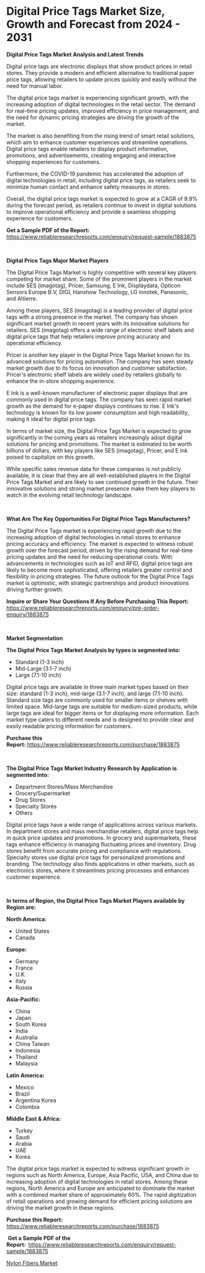 <p><h1>Digital Price Tags Market Size, Growth and Forecast from 2024 - 2031</h1></p><p><strong>Digital Price Tags Market Analysis and Latest Trends</strong></p>
<p><p>Digital price tags are electronic displays that show product prices in retail stores. They provide a modern and efficient alternative to traditional paper price tags, allowing retailers to update prices quickly and easily without the need for manual labor.</p><p>The digital price tags market is experiencing significant growth, with the increasing adoption of digital technologies in the retail sector. The demand for real-time pricing updates, improved efficiency in price management, and the need for dynamic pricing strategies are driving the growth of the market.</p><p>The market is also benefiting from the rising trend of smart retail solutions, which aim to enhance customer experiences and streamline operations. Digital price tags enable retailers to display product information, promotions, and advertisements, creating engaging and interactive shopping experiences for customers.</p><p>Furthermore, the COVID-19 pandemic has accelerated the adoption of digital technologies in retail, including digital price tags, as retailers seek to minimize human contact and enhance safety measures in stores.</p><p>Overall, the digital price tags market is expected to grow at a CAGR of 9.9% during the forecast period, as retailers continue to invest in digital solutions to improve operational efficiency and provide a seamless shopping experience for customers.</p></p>
<p><strong>Get a Sample PDF of the Report:&nbsp;</strong> <a href="https://www.reliableresearchreports.com/enquiry/request-sample/1883875">https://www.reliableresearchreports.com/enquiry/request-sample/1883875</a></p>
<p>&nbsp;</p>
<p><strong>Digital Price Tags Major Market Players</strong></p>
<p><p>The Digital Price Tags Market is highly competitive with several key players competing for market share. Some of the prominent players in the market include SES (imagotag), Pricer, Samsung, E Ink, Displaydata, Opticon Sensors Europe B.V, DIGI, Hanshow Technology, LG innotek, Panasonic, and Altierre.</p><p>Among these players, SES (imagotag) is a leading provider of digital price tags with a strong presence in the market. The company has shown significant market growth in recent years with its innovative solutions for retailers. SES (imagotag) offers a wide range of electronic shelf labels and digital price tags that help retailers improve pricing accuracy and operational efficiency.</p><p>Pricer is another key player in the Digital Price Tags Market known for its advanced solutions for pricing automation. The company has seen steady market growth due to its focus on innovation and customer satisfaction. Pricer's electronic shelf labels are widely used by retailers globally to enhance the in-store shopping experience.</p><p>E Ink is a well-known manufacturer of electronic paper displays that are commonly used in digital price tags. The company has seen rapid market growth as the demand for e-paper displays continues to rise. E Ink's technology is known for its low power consumption and high readability, making it ideal for digital price tags.</p><p>In terms of market size, the Digital Price Tags Market is expected to grow significantly in the coming years as retailers increasingly adopt digital solutions for pricing and promotions. The market is estimated to be worth billions of dollars, with key players like SES (imagotag), Pricer, and E Ink poised to capitalize on this growth.</p><p>While specific sales revenue data for these companies is not publicly available, it is clear that they are all well-established players in the Digital Price Tags Market and are likely to see continued growth in the future. Their innovative solutions and strong market presence make them key players to watch in the evolving retail technology landscape.</p></p>
<p>&nbsp;</p>
<p><strong>What Are The Key Opportunities For Digital Price Tags Manufacturers?</strong></p>
<p><p>The Digital Price Tags market is experiencing rapid growth due to the increasing adoption of digital technologies in retail stores to enhance pricing accuracy and efficiency. The market is expected to witness robust growth over the forecast period, driven by the rising demand for real-time pricing updates and the need for reducing operational costs. With advancements in technologies such as IoT and RFID, digital price tags are likely to become more sophisticated, offering retailers greater control and flexibility in pricing strategies. The future outlook for the Digital Price Tags market is optimistic, with strategic partnerships and product innovations driving further growth.</p></p>
<p><strong>Inquire or Share Your Questions If Any Before Purchasing This Report:</strong> <a href="https://www.reliableresearchreports.com/enquiry/pre-order-enquiry/1883875">https://www.reliableresearchreports.com/enquiry/pre-order-enquiry/1883875</a></p>
<p>&nbsp;</p>
<p><strong>Market Segmentation</strong></p>
<p><strong>The Digital Price Tags Market Analysis by types is segmented into:</strong></p>
<p><ul><li>Standard (1-3 inch)</li><li>Mid-Large (3.1-7 inch)</li><li>Large (7.1-10 inch)</li></ul></p>
<p><p>Digital price tags are available in three main market types based on their size: standard (1-3 inch), mid-large (3.1-7 inch), and large (7.1-10 inch). Standard size tags are commonly used for smaller items or shelves with limited space. Mid-large tags are suitable for medium-sized products, while large tags are ideal for bigger items or for displaying more information. Each market type caters to different needs and is designed to provide clear and easily readable pricing information for customers.</p></p>
<p><strong>Purchase this Report:&nbsp;</strong><a href="https://www.reliableresearchreports.com/purchase/1883875">https://www.reliableresearchreports.com/purchase/1883875</a></p>
<p>&nbsp;</p>
<p><strong>The Digital Price Tags Market Industry Research by Application is segmented into:</strong></p>
<p><ul><li>Department Stores/Mass Merchandise</li><li>Grocery/Supermarket</li><li>Drug Stores</li><li>Specialty Stores</li><li>Others</li></ul></p>
<p><p>Digital price tags have a wide range of applications across various markets. In department stores and mass merchandise retailers, digital price tags help in quick price updates and promotions. In grocery and supermarkets, these tags enhance efficiency in managing fluctuating prices and inventory. Drug stores benefit from accurate pricing and compliance with regulations. Specialty stores use digital price tags for personalized promotions and branding. The technology also finds applications in other markets, such as electronics stores, where it streamlines pricing processes and enhances customer experience.</p></p>
<p>&nbsp;</p>
<p><strong>In terms of Region, the Digital Price Tags Market Players available by Region are:</strong></p>
<p>
    <p> <strong> North America: </strong>
        <ul>
            <li>United States</li>
            <li>Canada</li>
        </ul>
        </p> 
    <p> <strong> Europe: </strong>
        <ul>
            <li>Germany</li>
            <li>France</li>
            <li>U.K.</li>
            <li>Italy</li>
            <li>Russia</li>
        </ul>
        </p> 
    <p> <strong> Asia-Pacific: </strong>
        <ul>
            <li>China</li>
            <li>Japan</li>
            <li>South Korea</li>
            <li>India</li>
            <li>Australia</li>
            <li>China Taiwan</li>
            <li>Indonesia</li>
            <li>Thailand</li>
            <li>Malaysia</li>
        </ul>
        </p> 
    <p> <strong> Latin America: </strong>
        <ul>
            <li>Mexico</li>
            <li>Brazil</li>
            <li>Argentina Korea</li>
            <li>Colombia</li>
        </ul>
        </p> 
    <p> <strong> Middle East & Africa: </strong>
        <ul>
            <li>Turkey</li>
            <li>Saudi</li>
            <li>Arabia</li>
            <li>UAE</li>
            <li>Korea</li>
        </ul>
    </p>
    </p>
<p><p>The digital price tags market is expected to witness significant growth in regions such as North America, Europe, Asia Pacific, USA, and China due to increasing adoption of digital technologies in retail stores. Among these regions, North America and Europe are anticipated to dominate the market with a combined market share of approximately 60%. The rapid digitization of retail operations and growing demand for efficient pricing solutions are driving the market growth in these regions.</p></p>
<p><strong>Purchase this Report: </strong><a href="https://www.reliableresearchreports.com/purchase/1883875">https://www.reliableresearchreports.com/purchase/1883875</a></p>
<p>&nbsp;<strong>Get a Sample PDF of the Report:&nbsp;&nbsp;</strong><a href="https://www.reliableresearchreports.com/enquiry/request-sample/1883875">https://www.reliableresearchreports.com/enquiry/request-sample/1883875</a></p>
<p><strong></strong></p>
<p><p><a href="https://changeable-paste-463.notion.site/Nylon-Fibers-Market-Challenges-Opportunities-and-Growth-Drivers-and-Major-Market-Players-forecast-799a3b88fb8d480fab312deef3916714">Nylon Fibers Market</a></p></p>
